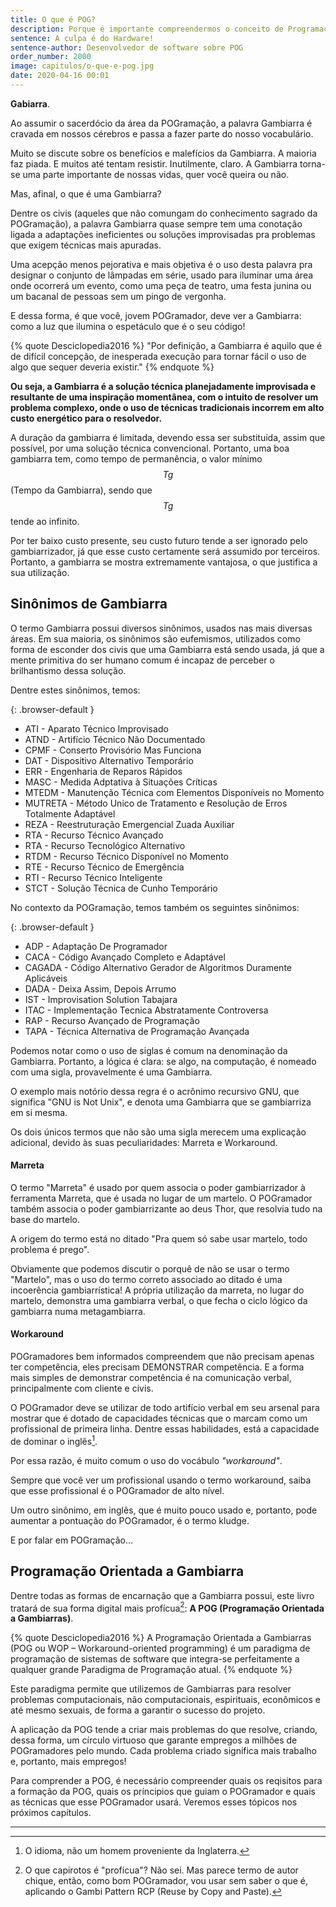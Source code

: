 ```yaml
---
title: O que é POG?
description: Porque é importante compreendermos o conceito de Programação Orientada a Gambiarra
sentence: A culpa é do Hardware!
sentence-author: Desenvolvedor de software sobre POG
order_number: 2000
image: capitulos/o-que-e-pog.jpg
date: 2020-04-16 00:01
---
```


**Gabiarra**.

Ao assumir o sacerdócio da área da POGramação, a palavra Gambiarra é cravada em nossos cérebros e passa a fazer parte do nosso vocabulário.

Muito se discute sobre os benefícios e malefícios da Gambiarra. A maioria faz piada. E muitos até tentam resistir. Inutilmente, claro. A Gambiarra torna-se uma parte importante de nossas vidas, quer você queira ou não.

Mas, afinal, o que é uma Gambiarra?

Dentre os civis (aqueles que não comungam do conhecimento sagrado da
POGramação), a palavra Gambiarra quase sempre tem uma conotação ligada a adaptações ineficientes ou soluções improvisadas pra problemas que exigem técnicas mais apuradas.

Uma acepção menos pejorativa e mais objetiva é o uso desta palavra pra designar o conjunto de lâmpadas em série, usado para iluminar uma área onde ocorrerá um evento, como uma peça de teatro, uma festa junina ou um bacanal de pessoas sem um pingo de vergonha.

E dessa forma, é que você, jovem POGramador, deve ver a Gambiarra: como a luz que ilumina o espetáculo que é o seu código!

{% quote Desciclopedia2016 %}
"Por definição, a Gambiarra é aquilo que é de difícil concepção, de inesperada execução para tornar fácil o uso de algo que sequer deveria existir."
{% endquote %}

**Ou seja, a Gambiarra é a solução técnica planejadamente improvisada e resultante de uma inspiração momentânea, com o intuito de resolver um problema complexo, onde o uso de técnicas tradicionais incorrem em alto custo energético para o resolvedor.**

A duração da gambiarra é limitada, devendo essa ser substituída, assim que possível, por uma solução técnica convencional. Portanto, uma boa gambiarra tem, como tempo de permanência, o valor mínimo $$Tg$$ (Tempo da Gambiarra), sendo que $$Tg$$ tende ao infinito.

Por ter baixo custo presente, seu custo futuro tende a ser ignorado pelo gambiarrizador, já que esse custo certamente será assumido por terceiros. Portanto, a gambiarra se mostra extremamente vantajosa, o que justifica a sua utilização.

## Sinônimos de Gambiarra

O termo Gambiarra possui diversos sinônimos, usados nas mais diversas áreas. Em sua maioria, os sinônimos são eufemismos, utilizados como forma de esconder dos civis que uma Gambiarra está sendo usada, já que a mente primitiva do ser humano comum é incapaz de perceber o brilhantismo dessa solução.

Dentre estes sinônimos, temos:

{: .browser-default }

* ATI - Aparato Técnico Improvisado
* ATND - Artifício Técnico Não Documentado
* CPMF - Conserto Provisório Mas Funciona
* DAT - Dispositivo Alternativo Temporário
* ERR - Engenharia de Reparos Rápidos  
* MASC - Medida Adptativa à Situações Críticas
* MTEDM - Manutenção Técnica com Elementos Disponíveis no Momento
* MUTRETA - Método Unico de  Tratamento e Resolução de Erros Totalmente Adaptável
* REZA - Reestruturação Emergencial Zuada Auxiliar
* RTA - Recurso Técnico Avançado
* RTA - Recurso Tecnológico Alternativo
* RTDM - Recurso Técnico Disponível no Momento
* RTE - Recurso Técnico de Emergência
* RTI - Recurso Técnico Inteligente
* STCT - Solução Técnica de Cunho Temporário

No contexto da POGramação, temos também os seguintes sinônimos:

{: .browser-default }

* ADP - Adaptação De Programador
* CACA - Código Avançado Completo e Adaptável
* CAGADA - Código Alternativo Gerador de  Algoritmos Duramente Aplicáveis
* DADA - Deixa Assim, Depois Arrumo
* IST - Improvisation Solution Tabajara
* ITAC - Implementação Tecnica Abstratamente Controversa
* RAP - Recurso Avançado de Programação
* TAPA - Técnica Alternativa de Programação Avançada

Podemos notar como o uso de siglas é comum na denominação da Gambiarra. Portanto, a lógica é clara: se algo, na computação, é nomeado com uma sigla, provavelmente é uma Gambiarra.

O exemplo mais notório dessa regra é o acrônimo recursivo GNU, que significa "GNU is Not Unix", e denota uma Gambiarra que se gambiarriza em si mesma.

Os dois únicos termos que não são uma sigla merecem uma explicação adicional, devido às suas peculiaridades: Marreta e Workaround.

#### Marreta

O termo "Marreta" é usado por quem associa o poder gambiarrizador à ferramenta Marreta, que é usada no lugar de um martelo. O POGramador também associa o poder gambiarrizante ao deus Thor, que resolvia tudo na base do martelo.

A origem do termo está no ditado "Pra quem só sabe usar martelo, todo problema é prego".

Obviamente que podemos discutir o porquê de não se usar o termo "Martelo", mas o uso do termo correto associado ao ditado é uma incoerência gambiarrística! A própria utilização da marreta, no lugar do martelo, demonstra uma gambiarra verbal, o que fecha o ciclo lógico da gambiarra numa metagambiarra.

#### Workaround

POGramadores bem informados compreendem que não precisam apenas ter competência, eles precisam DEMONSTRAR competência. E a forma mais simples de demonstrar competência é na comunicação verbal, principalmente com cliente e civis.

O POGramador deve se utilizar de todo artifício verbal em seu arsenal para mostrar que é dotado de capacidades técnicas que o marcam como um profissional de primeira linha. Dentre essas habilidades, está a capacidade de dominar o  inglês[^fn1].

Por essa razão, é muito comum o uso do vocábulo *"workaround"*.

Sempre que você ver um profissional usando o termo workaround, saiba que esse profissional é o POGramador de alto nível.

Um outro sinônimo, em inglês, que é muito pouco usado e, portanto, pode aumentar a pontuação do POGramador, é o termo kludge.

E por falar em POGramação...

## Programação Orientada a Gambiarra

Dentre todas as formas de encarnação que a Gambiarra possui, este livro tratará de sua forma digital mais profícua[^fn2]: **A POG (Programação Orientada a Gambiarras)**.

{% quote Desciclopedia2016 %}
A Programação Orientada a Gambiarras (POG ou WOP – Workaround-oriented programming) é um paradigma de programação de sistemas de software que integra-se perfeitamente a qualquer grande Paradigma de Programação atual.
{% endquote %}

Este paradigma permite que utilizemos de Gambiarras para resolver problemas computacionais, não computacionais, espirituais, econômicos e até mesmo sexuais, de forma a garantir o sucesso do projeto.

A aplicação da POG tende a criar mais problemas do que resolve, criando, dessa forma, um círculo virtuoso que garante empregos a milhões de POGramadores pelo mundo. Cada problema criado significa mais trabalho e, portanto, mais empregos!

Para comprender a POG, é necessário compreender quais os reqisitos para a formação da POG, quais os príncipios que guiam o POGramador e quais as técnicas que esse POGramador usará. Veremos esses tópicos nos próximos capítulos.

---

[^fn1]: O idioma, não um homem proveniente da Inglaterra.

[^fn2]: O que capirotos é "profícua"? Não sei. Mas parece termo de autor chique, então, como bom POGramador, vou usar sem saber o que é, aplicando o Gambi Pattern RCP (Reuse by Copy and Paste).
